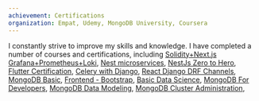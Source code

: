 ```yaml
---
achievement: Certifications
organization: Empat, Udemy, MongoDB University, Coursera
---
```


I constantly strive to improve my skills and knowledge.
I have completed a number of courses and certifications, including
[Solidity+Next.js](https://ua.udemy.com/certificate/UC-d3ae32ea-48aa-4161-8f4b-54c98720ce38/)
[Grafana+Prometheus+Loki](https://ua.udemy.com/certificate/UC-2c00b034-1214-4715-b3b0-de4d97429eab/), [Nest microservices](https://ua.udemy.com/certificate/UC-74e3617b-ba68-4a8e-974b-4eaf52e3e611/), [NestJs Zero to Hero](https://ua.udemy.com/certificate/UC-b627349b-bf78-4927-813a-86870b9bc0ef/), [Flutter Certification](https://flutter-certificates.empat.tech/certificate/8), [Celery with Django](https://ua.udemy.com/certificate/UC-a58cea2e-8ad0-4441-b350-878e5e6d28da/), [React Django DRF Channels](https://ua.udemy.com/certificate/UC-b204a8ce-486e-4e1a-82fa-f983f6f056c6/),
[MongoDB Basic](https://ti-user-certificates.s3.amazonaws.com/ae62dcd7-abdc-4e90-a570-83eccba49043/d9420222-935e-538b-a34c-384813593e18-058a1137-7ff9-5b3b-a2ad-cada4667136c-certificate.pdf),
[Frontend - Bootstrap](https://coursera.org/verify/LMWVLZYYWVLR),
[Basic Data Science](https://coursera.org/verify/MFY9UJCP6842),
[MongoDB For Developers](https://ti-user-certificates.s3.amazonaws.com/ae62dcd7-abdc-4e90-a570-83eccba49043/d9420222-935e-538b-a34c-384813593e18-0eea383d-1c84-5170-9d4d-9464d3df21df-certificate.pdf),
[MongoDB Data Modeling](https://ti-user-certificates.s3.amazonaws.com/ae62dcd7-abdc-4e90-a570-83eccba49043/d9420222-935e-538b-a34c-384813593e18-4024bce5-657f-4e5a-a663-d058eef180f5-certificate.pdf),
[MongoDB Cluster Administration](https://ti-user-certificates.s3.amazonaws.com/ae62dcd7-abdc-4e90-a570-83eccba49043/d9420222-935e-538b-a34c-384813593e18-73f3c43b-a30a-4ba9-9339-890cd25caf59-certificate.pdf),
